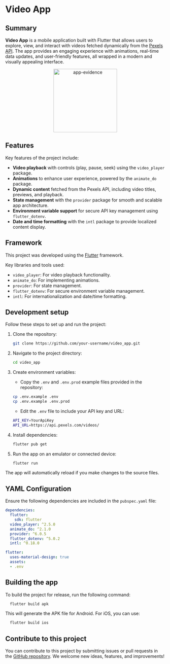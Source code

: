 # Video App

## Summary

**Video App** is a mobile application built with Flutter that allows users to explore, view, and interact with videos fetched dynamically from the [Pexels API](https://www.pexels.com/api/). The app provides an engaging experience with animations, real-time data updates, and user-friendly features, all wrapped in a modern and visually appealing interface.

<p align="center">
  <img src="https://via.placeholder.com/200" alt="app-evidence" width="200"/>
</p>  

## Features

Key features of the project include:

- **Video playback** with controls (play, pause, seek) using the `video_player` package.
- **Animations** to enhance user experience, powered by the `animate_do` package.
- **Dynamic content** fetched from the Pexels API, including video titles, previews, and playback.
- **State management** with the `provider` package for smooth and scalable app architecture.
- **Environment variable support** for secure API key management using `flutter_dotenv`.
- **Date and time formatting** with the `intl` package to provide localized content display.

## Framework

This project was developed using the [Flutter](https://flutter.dev/) framework.

Key libraries and tools used:
- `video_player`: For video playback functionality.
- `animate_do`: For implementing animations.
- `provider`: For state management.
- `flutter_dotenv`: For secure environment variable management.
- `intl`: For internationalization and date/time formatting.

## Development setup

Follow these steps to set up and run the project:

1. Clone the repository:
    ```bash
    git clone https://github.com/your-username/video_app.git
    ```

2. Navigate to the project directory:
    ```bash
    cd video_app
    ```

3. Create environment variables:
   - Copy the `.env` and `.env.prod` example files provided in the repository:

    ```bash
    cp .env.example .env
    cp .env.example .env.prod
    ```

   - Edit the `.env` file to include your API key and URL:
    ```bash
    API_KEY=YourApiKey
    API_URL=https://api.pexels.com/videos/
    ```

4. Install dependencies:
    ```bash
    flutter pub get
    ```

5. Run the app on an emulator or connected device:
    ```bash
    flutter run
    ```

The app will automatically reload if you make changes to the source files.

## YAML Configuration

Ensure the following dependencies are included in the `pubspec.yaml` file:

```yaml
dependencies:
  flutter:
    sdk: flutter
  video_player: ^2.5.0
  animate_do: ^2.1.0
  provider: ^6.0.5
  flutter_dotenv: ^5.0.2
  intl: ^0.18.0

flutter:
  uses-material-design: true
  assets:
  - .env
```

## Building the app  

To build the project for release, run the following command:
```bash
  flutter build apk
```

This will generate the APK file for Android. For iOS, you can use:
```bash
  flutter build ios
```

## Contribute to this project

You can contribute to this project by submitting issues or pull requests in the [GitHub repository](https://github.com/GonzaloQu3dena/toktik_app). We welcome new ideas, features, and improvements!